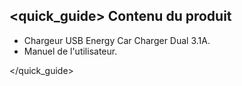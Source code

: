 ## <quick_guide> Contenu du produit

*	Chargeur USB Energy Car Charger Dual 3.1A.
*	Manuel de l'utilisateur.

</quick_guide>
